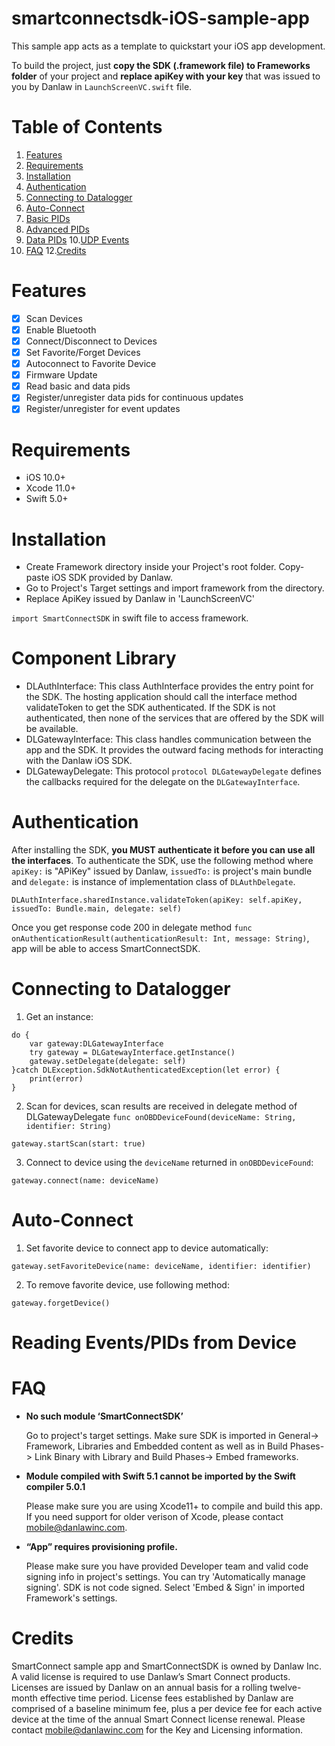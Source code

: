 # smartconnectsdk-iOS-sample-app
This sample app acts as a template to quickstart your iOS app development. 

To build the project, just **copy the SDK (.framework file) to Frameworks folder** of your project and **replace apiKey with your key** that was issued to you by Danlaw in ```LaunchScreenVC.swift``` file.

# Table of Contents  

1. [Features](#features)
2. [Requirements](#requirements)
3. [Installation](#installation)
4. [Authentication](#authentication)
5. [Connecting to Datalogger](#connecting-to-datalogger)
6. [Auto-Connect](#auto-connect)
7. [Basic PIDs](#basic-pids)
8. [Advanced PIDs](#advanced-pids)
9. [Data PIDs](#data-pids)
10.[UDP Events](#udp-events)
11. [FAQ](#faq)
12.[Credits](#credits)



# Features
- [x] Scan Devices
- [x] Enable Bluetooth
- [x] Connect/Disconnect to Devices
- [x] Set Favorite/Forget Devices
- [x] Autoconnect to Favorite Device
- [x] Firmware Update
- [x] Read basic and data pids 
- [x] Register/unregister data pids for continuous updates
- [x] Register/unregister for event updates

# Requirements
- iOS 10.0+
- Xcode 11.0+
- Swift 5.0+


# Installation
- Create Framework directory inside your Project's root folder. Copy-paste iOS SDK provided by Danlaw. 
- Go to Project's Target settings and import framework from the directory.
- Replace ApiKey issued by Danlaw in 'LaunchScreenVC'

```import SmartConnectSDK``` in swift file to access framework.

# Component Library
- DLAuthInterface: This class AuthInterface provides the entry point for the SDK. The hosting application should call the interface method validateToken to get the SDK authenticated. If the SDK is not authenticated, then none of the services that are offered by the SDK will be available.
- DLGatewayInterface: This class handles communication between the app and the SDK. It provides the outward facing methods for interacting with the Danlaw iOS SDK.
- DLGatewayDelegate: This protocol `protocol DLGatewayDelegate` defines the callbacks required for the delegate on the `DLGatewayInterface`.

# Authentication
After installing the SDK, **you MUST authenticate it before you can use all the interfaces**. 
To authenticate the SDK, use the following method where `apiKey:` is "APiKey" issued by Danlaw, `issuedTo:` is project's main bundle and `delegate:` is instance of implementation class of `DLAuthDelegate`.

```
DLAuthInterface.sharedInstance.validateToken(apiKey: self.apiKey, issuedTo: Bundle.main, delegate: self)
```
Once you get response code 200 in delegate method `func onAuthenticationResult(authenticationResult: Int, message: String)`, app will be able to access SmartConnectSDK. 

# Connecting to Datalogger
1. Get an instance:

```
do {
    var gateway:DLGatewayInterface
    try gateway = DLGatewayInterface.getInstance()
    gateway.setDelegate(delegate: self)
}catch DLException.SdkNotAuthenticatedException(let error) {
    print(error)
}
``` 

2. Scan for devices, scan results are received in delegate method of DLGatewayDelegate ```func onOBDDeviceFound(deviceName: String, identifier: String)```

```gateway.startScan(start: true)```

3. Connect to device using the `deviceName` returned in `onOBDDeviceFound`:

```gateway.connect(name: deviceName)```

# Auto-Connect

1. Set favorite device to connect app to device automatically:

```gateway.setFavoriteDevice(name: deviceName, identifier: identifier)```

2. To remove favorite device, use following method:

```gateway.forgetDevice()```

# Reading Events/PIDs from Device

# FAQ
-	**No such module ‘SmartConnectSDK’**  

    Go to project's target settings. Make sure SDK is imported in General-> Framework, Libraries and Embedded content as well as in Build Phases-> Link Binary with Library and Build Phases-> Embed frameworks.
  
-	**Module compiled with Swift 5.1 cannot be imported by the Swift compiler 5.0.1**

    Please make sure you are using Xcode11+ to compile and build this app. If you need support for older verison of Xcode, please contact mobile@danlawinc.com.
  
-	**“App” requires provisioning profile.**
    
    Please make sure you have provided Developer team and valid code signing info in project's settings. You can try 'Automatically manage signing'. SDK is not code signed. Select 'Embed & Sign' in imported Framework's settings.


# Credits
SmartConnect sample app and SmartConnectSDK is owned by Danlaw Inc. A valid license is required to use Danlaw’s Smart Connect products. Licenses are issued by Danlaw on an annual basis for a rolling twelve-month effective time period. License fees established by Danlaw are comprised of a baseline minimum fee, plus a per device fee for each active device at the time of the annual Smart Connect license renewal. Please contact mobile@danlawinc.com for the Key and Licensing information.
